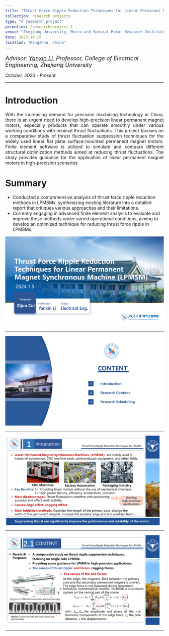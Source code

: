 ```yaml
---
title: "Thrust Force Ripple Reduction Techniques for Linear Permanent Magnet Synchronous Machine (LPMSM)"
collection: research projects
type: "A research project"
permalink: /research/project-1
venue: "Zhejiang University, Micro and Special Motor Research Institute"
date: 2023-10-15
location: "Hangzhou, China"
---
```


*<font size=4>Advisor:</font> [<font size=4>Yanxin Li</font>](https://person.zju.edu.cn/en/EElyx)<font size=4>, Professor, College of Electrical Engineering, Zhejiang University</font>*  


  
*October, 2023 - Present.*  

- - -  

Introduction
===  

<p style = "text-align:justify; text-justify:inter-ideograph;"> With the increasing demand for precision machining technology in China, there is an urgent need to develop high-precision linear permanent magnet motors, especially products that can operate smoothly under various working conditions with minimal thrust fluctuations. This project focuses on a comparative study of thrust fluctuation suppression techniques for the widely used linear flat plate surface-mounted permanent magnet motors. Finite element software is utilized to simulate and compare different structural optimization methods aimed at reducing thrust fluctuations. The study provides guidance for the application of linear permanent magnet motors in high-precision scenarios. </p>

Summary
===
- Conducted a comprehensive analysis of thrust force ripple reduction methods in LPMSMs, synthesizing existing literature into a detailed report that critiques various approaches and their limitations.
- Currently engaging in advanced finite element analysis to evaluate and improve these methods under varied operational conditions, aiming to develop an optimized technique for reducing thrust force ripple in LPMSMs.


![TF_Ripple1](/images/TF_Ripple1.png)  
- - -  

![TF_Ripple2](/images/TF_Ripple2.png)  
- - -  

![TF_Ripple3](/images/TF_Ripple3.png)  
- - -  

![TF_Ripple4](/images/TF_Ripple4.png)  
- - -  


